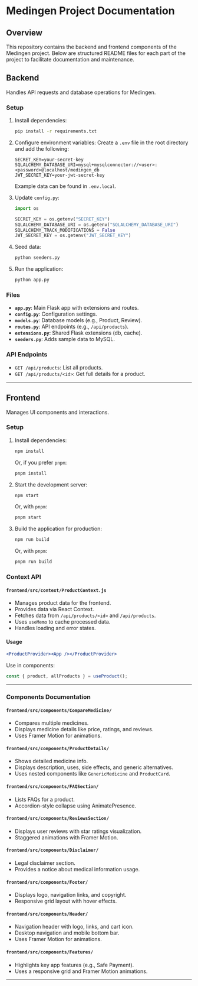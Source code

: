 # Medingen Project Documentation

## Overview
This repository contains the backend and frontend components of the Medingen project. Below are structured README files for each part of the project to facilitate documentation and maintenance.

## **Backend**
Handles API requests and database operations for Medingen.

### **Setup**
1. Install dependencies:
    ```bash
    pip install -r requirements.txt
    ```

2. Configure environment variables:
    Create a `.env` file in the root directory and add the following:
    ```
    SECRET_KEY=your-secret-key
    SQLALCHEMY_DATABASE_URI=mysql+mysqlconnector://<user>:<password>@localhost/medingen_db
    JWT_SECRET_KEY=your-jwt-secret-key
    ```

    Example data can be found in `.env.local`.

3. Update `config.py`:
    ```python
    import os

    SECRET_KEY = os.getenv("SECRET_KEY")
    SQLALCHEMY_DATABASE_URI = os.getenv("SQLALCHEMY_DATABASE_URI")
    SQLALCHEMY_TRACK_MODIFICATIONS = False
    JWT_SECRET_KEY = os.getenv("JWT_SECRET_KEY")
    ```

4. Seed data:
    ```bash
    python seeders.py
    ```

5. Run the application:
    ```bash
    python app.py
    ```

### **Files**
- **`app.py`**: Main Flask app with extensions and routes.
- **`config.py`**: Configuration settings.
- **`models.py`**: Database models (e.g., Product, Review).
- **`routes.py`**: API endpoints (e.g., `/api/products`).
- **`extensions.py`**: Shared Flask extensions (db, cache).
- **`seeders.py`**: Adds sample data to MySQL.

### **API Endpoints**
- `GET /api/products`: List all products.
- `GET /api/products/<id>`: Get full details for a product.

---

## **Frontend**
Manages UI components and interactions.
### **Setup**

1. Install dependencies:
    ```bash
    npm install
    ```
    Or, if you prefer `pnpm`:
    ```bash
    pnpm install
    ```

2. Start the development server:
    ```bash
    npm start
    ```
    Or, with `pnpm`:
    ```bash
    pnpm start
    ```

3. Build the application for production:
    ```bash
    npm run build
    ```
    Or, with `pnpm`:
    ```bash
    pnpm run build
    ```


### **Context API**
#### `frontend/src/context/ProductContext.js`
- Manages product data for the frontend.
- Provides data via React Context.
- Fetches data from `/api/products/<id>` and `/api/products`.
- Uses `useMemo` to cache processed data.
- Handles loading and error states.

#### **Usage**
```jsx
<ProductProvider><App /></ProductProvider>
```
Use in components:
```jsx
const { product, allProducts } = useProduct();
```

---

### **Components Documentation**

#### `frontend/src/components/CompareMedicine/`
- Compares multiple medicines.
- Displays medicine details like price, ratings, and reviews.
- Uses Framer Motion for animations.

#### `frontend/src/components/ProductDetails/`
- Shows detailed medicine info.
- Displays description, uses, side effects, and generic alternatives.
- Uses nested components like `GenericMedicine` and `ProductCard`.

#### `frontend/src/components/FAQSection/`
- Lists FAQs for a product.
- Accordion-style collapse using AnimatePresence.

#### `frontend/src/components/ReviewsSection/`
- Displays user reviews with star ratings visualization.
- Staggered animations with Framer Motion.

#### `frontend/src/components/Disclaimer/`
- Legal disclaimer section.
- Provides a notice about medical information usage.

#### `frontend/src/components/Footer/`
- Displays logo, navigation links, and copyright.
- Responsive grid layout with hover effects.

#### `frontend/src/components/Header/`
- Navigation header with logo, links, and cart icon.
- Desktop navigation and mobile bottom bar.
- Uses Framer Motion for animations.

#### `frontend/src/components/Features/`
- Highlights key app features (e.g., Safe Payment).
- Uses a responsive grid and Framer Motion animations.

---


